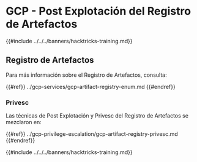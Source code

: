 # GCP - Post Explotación del Registro de Artefactos

{{#include ../../../banners/hacktricks-training.md}}

## Registro de Artefactos

Para más información sobre el Registro de Artefactos, consulta:

{{#ref}}
../gcp-services/gcp-artifact-registry-enum.md
{{#endref}}

### Privesc

Las técnicas de Post Explotación y Privesc del Registro de Artefactos se mezclaron en:

{{#ref}}
../gcp-privilege-escalation/gcp-artifact-registry-privesc.md
{{#endref}}

{{#include ../../../banners/hacktricks-training.md}}
